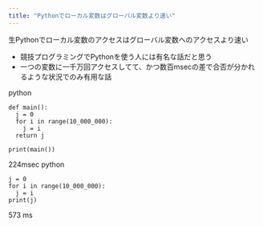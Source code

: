 ```yaml
---
title: "Pythonでローカル変数はグローバル変数より速い"
---
```


生Pythonでローカル変数のアクセスはグローバル変数へのアクセスより速い
- 競技プログラミングでPythonを使う人には有名な話だと思う
- 一つの変数に一千万回アクセスしてて、かつ数百msecの差で合否が分かれるような状況でのみ有用な話

python

```
def main():
  j = 0
  for i in range(10_000_000):
    j = i
  return j

print(main())
```

224msec
python

```
j = 0
for i in range(10_000_000):
  j = i
print(j)
```

573 ms
